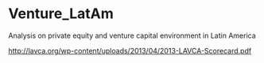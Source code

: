 Venture_LatAm
=============

Analysis on private equity and venture capital environment in Latin America

http://lavca.org/wp-content/uploads/2013/04/2013-LAVCA-Scorecard.pdf
